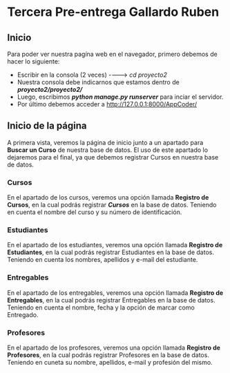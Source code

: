 # Tercera Pre-entrega Gallardo Ruben

## Inicio
Para poder ver nuestra pagína web en el navegador, primero debemos de hacer lo siguiente:

- Escribir en la consola (2 veces) ----> *cd proyecto2*
- Nuestra consola debe indicarnos que estamos dentro de ***proyecto2/proyecto2/***
- Luego, escribimos ***python manage.py runserver*** para inciar el servidor.
- Por último debemos acceder a http://127.0.0.1:8000/AppCoder/

## Inicio de la página

A primera vista, veremos la página de inicio junto a un apartado para **Buscar un Curso** de nuestra base de datos.  El uso de este apartado lo dejaremos para el final, ya que debemos registrar Cursos en nuestra base de datos.

### Cursos

En el apartado de los cursos, veremos una opción llamada **Registro de Cursos**, en la cual podrás registrar ***Cursos*** en la base de datos. Teniendo en cuenta el nombre del curso y su número de identificación.

### Estudiantes

En el apartado de los estudiantes, veremos una opción llamada **Registro de Estudiantes**, en la cual podrás registrar Estudiantes en la base de datos. Teniendo en cuenta los nombres, apellidos y e-mail del estudiante.

### Entregables

En el apartado de los entregables, veremos una opción llamada **Registro de Entregables**, en la cual podrás registrar Entregables en la base de datos. Teniendo en cuenta el nombre, fecha y la opción de marcar como Entregado.

### Profesores
En el apartado de los profesores, veremos una opción llamada **Registro de Profesores**, en la cual podrás registrar Profesores en la base de datos. Teniendo en cuneta su nombre, apellidos, e-mail y profesión del mismo.
